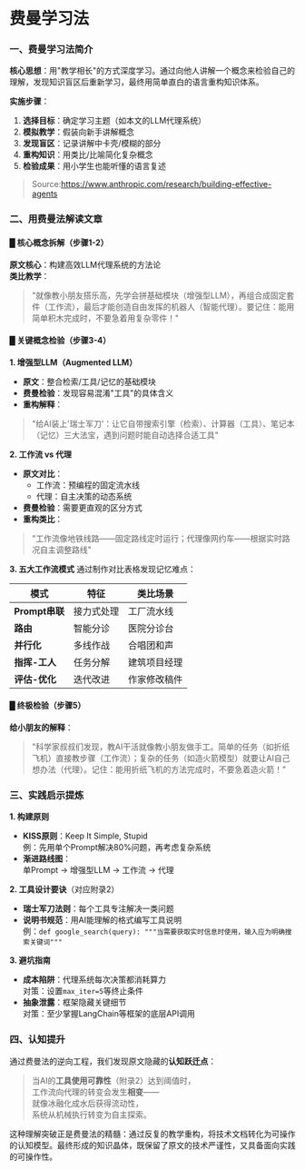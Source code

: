 # 费曼学习法

### 一、费曼学习法简介
**核心思想**：用"教学相长"的方式深度学习。通过向他人讲解一个概念来检验自己的理解，发现知识盲区后重新学习，最终用简单直白的语言重构知识体系。

**实施步骤**：  

1. **选择目标**：确定学习主题（如本文的LLM代理系统）  
2. **模拟教学**：假装向新手讲解概念  
3. **发现盲区**：记录讲解中卡壳/模糊的部分  
4. **重构知识**：用类比/比喻简化复杂概念  
5. **检验成果**：用小学生也能听懂的语言复述

> Source:https://www.anthropic.com/research/building-effective-agents

### 二、用费曼法解读文章

#### █ 核心概念拆解（步骤1-2）
**原文核心**：构建高效LLM代理系统的方法论  
**类比教学**：  
> "就像教小朋友搭乐高，先学会拼基础模块（增强型LLM），再组合成固定套件（工作流），最后才能创造自由发挥的机器人（智能代理）。要记住：能用简单积木完成时，不要急着用复杂零件！"

#### █ 关键概念检验（步骤3-4）
**1. 增强型LLM（Augmented LLM）**
- **原文**：整合检索/工具/记忆的基础模块  
- **费曼检验**：发现容易混淆"工具"的具体含义  
- **重构解释**：  
> "给AI装上'瑞士军刀'：让它自带搜索引擎（检索）、计算器（工具）、笔记本（记忆）三大法宝，遇到问题时能自动选择合适工具"

**2. 工作流 vs 代理**
- **原文对比**：  
  - 工作流：预编程的固定流水线  
  - 代理：自主决策的动态系统  
- **费曼检验**：需要更直观的区分方式  
- **重构类比**：  
> "工作流像地铁线路——固定路线定时运行；代理像网约车——根据实时路况自主调整路线"

**3. 五大工作流模式**
通过制作对比表格发现记忆难点：

| 模式           | 特征       | 类比场景     |
| -------------- | ---------- | ------------ |
| **Prompt串联** | 接力式处理 | 工厂流水线   |
| **路由**       | 智能分诊   | 医院分诊台   |
| **并行化**     | 多线作战   | 合唱团和声   |
| **指挥-工人**  | 任务分解   | 建筑项目经理 |
| **评估-优化**  | 迭代改进   | 作家修改稿件 |

#### █ 终极检验（步骤5）
**给小朋友的解释**：  
> "科学家叔叔们发现，教AI干活就像教小朋友做手工。简单的任务（如折纸飞机）直接教步骤（工作流）；复杂的任务（如造火箭模型）就要让AI自己想办法（代理）。记住：能用折纸飞机的方法完成时，不要急着造火箭！"

### 三、实践启示提炼
**1. 构建原则**  
- **KISS原则**：Keep It Simple, Stupid  
  例：先用单个Prompt解决80%问题，再考虑复杂系统  
- **渐进路线图**：  
  单Prompt → 增强型LLM → 工作流 → 代理  

**2. 工具设计要诀**（对应附录2）  
- **瑞士军刀法则**：每个工具专注解决一类问题  
- **说明书规范**：用AI能理解的格式编写工具说明  
  例：`def google_search(query): """当需要获取实时信息时使用，输入应为明确搜索关键词"""`

**3. 避坑指南**  
- **成本陷阱**：代理系统每次决策都消耗算力  
  对策：设置`max_iter=5`等终止条件  
- **抽象泄露**：框架隐藏关键细节  
  对策：至少掌握LangChain等框架的底层API调用

### 四、认知提升
通过费曼法的逆向工程，我们发现原文隐藏的**认知跃迁点**：  
> 当AI的**工具使用可靠性**（附录2）达到阈值时，  
> 工作流向代理的转变会发生**相变**——  
> 就像冰融化成水后获得流动性，  
> 系统从机械执行转变为自主探索。

这种理解突破正是费曼法的精髓：通过反复的教学重构，将技术文档转化为可操作的认知模型。最终形成的知识晶体，既保留了原文的技术严谨性，又具备面向实践的可操作性。